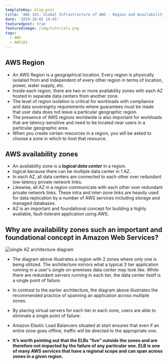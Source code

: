 ```yaml
---
templateKey: blog-post
title: 'AWS 101: Global Infrastructure of AWS - Region and Availability Zone(Az)'
date: '2019-10-02 14:45'
featuredpost: true
featuredimage: /img/tutorials.png
tags:
  - AWS
  - AWS101
---
```

## AWS Region
* An AWS Region is a geographical location. Every region is physically isolated from and independent of every other region in terms of location, power, water supply, etc.
* Inside each region, there are two or more availability zones with each AZ hosted in separate data centers from another zone.
* The level of region isolation is critical for workloads with compliance and data sovereignty requirements where guarantees must be made that user data does not leave a particular geographic region. 
* The presence of AWS regions worldwide is also important for workloads that are latency-sensitive and need to be located near users in a particular geographic area.
* When you create certain resources in a region, you will be asked to choose a zone in which to host that resource.

## AWS availability zones
* An availability zone is a **_logical data center_** in a region.
* logical because there can be multiple data center in 1 AZ.
* In each AZ, all data centers are connected to each other over redundant low-latency private network links. 
* Likewise, all AZ in a region communicate with each other over redundant private network links. These intra and inter-zone links are heavily used for data replication by a number of AWS services including storage and managed databases.
* AZ is an important and foundational concept for building a highly available, fault-tolerant application using AWS.

## Why are availability zones such an important and foundational concept in Amazon Web Services?
![single AZ architecture diagram]('../../static/img/az3.png')

* The diagram above illustrates a region with 2 zones where only one is being utilized. The architecture mirrors what a typical 3 tier application running in a user's single on-premises data center may look like. While there are redundant servers running in each tier, the data center itself is a single point of failure.

* In contrast to the earlier architecture, the diagram above illustrates the recommended practice of spanning an application across multiple zones.
* By placing virtual servers for each tier in each zone, users are able to eliminate a single point of failure.
* Amazon Elastic Load Balancers situated at start ensures that even if an entire zone goes offline, traffic will be directed to the appropriate one.
* **It’s worth pointing out that the ELBs “live” outside the zones and are therefore not impacted by the failure of any particular one. ELB is one of many AWS services that have a regional scope and can span across zones in a given region.**
